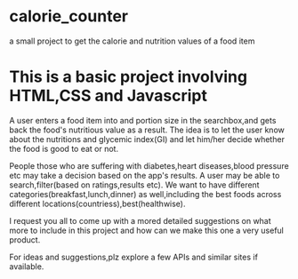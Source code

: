 # calorie_counter
a small project to get the calorie and nutrition values of a food item

# This is a basic project involving HTML,CSS and Javascript

A user enters a food item into and portion size in the searchbox,and  gets back the food's nutritious value as a result.
The idea is to let the user know about the nutritions and glycemic index(GI) and let him/her decide whether the food is good to eat or not.

People those who are suffering with diabetes,heart diseases,blood pressure etc may take a decision based on the app's results.
A user may be able to search,filter(based on ratings,results etc).
We want to have different categories(breakfast,lunch,dinner) as well,including the best foods across different locations(countriess),best(healthwise).

I request you all to come up with a mored detailed suggestions on what more to include in this project and how can we make this one a very useful product.

For ideas and suggestions,plz explore a few APIs and similar sites if available.
